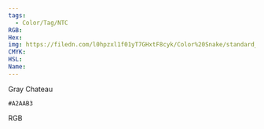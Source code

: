```yaml
---
tags:
  - Color/Tag/NTC
RGB:
Hex:
img: https://filedn.com/l0hpzxl1f01yT7GHxtF8cyk/Color%20Snake/standard_csv_to_svg/%23/A2AAB3.svg
CMYK:
HSL:
Name:
---
```

Gray Chateau
```palette
#A2AAB3
```
RGB
